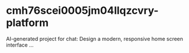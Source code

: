 # cmh76scei0005jm04llqzcvry-platform
AI-generated project for chat: Design a modern, responsive home screen interface ...
